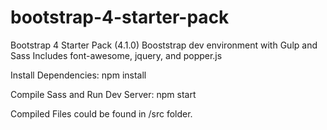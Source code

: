 # bootstrap-4-starter-pack
Bootstrap 4 Starter Pack (4.1.0)
Booststrap dev environment with Gulp and Sass
Includes font-awesome, jquery, and popper.js

Install Dependencies:
npm install

Compile Sass and Run Dev Server:
npm start

Compiled Files could be found in /src folder.
